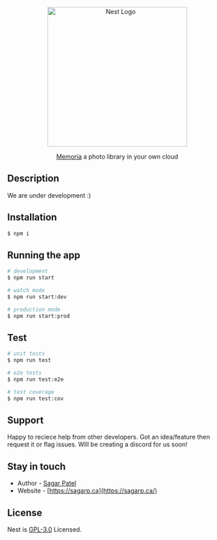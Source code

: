 <p align="center">
  <a href="http://nestjs.com/" target="blank"><img src="https://nestjs.com/img/logo_text.svg" width="320" alt="Nest Logo" /></a>
</p>

  <p align="center"><a href="https://github.com/sagar5534" target="_blank">Memoria</a> a photo library in your own cloud</p>
    <p align="center"></p>

## Description

We are under development :)

## Installation

```bash
$ npm i
```

## Running the app

```bash
# development
$ npm run start

# watch mode
$ npm run start:dev

# production mode
$ npm run start:prod
```

## Test

```bash
# unit tests
$ npm run test

# e2e tests
$ npm run test:e2e

# test coverage
$ npm run test:cov
```

## Support

Happy to reciece help from other developers. Got an idea/feature then request it or flag issues. WIll be creating a discord for us soon!

## Stay in touch

- Author - [Sagar Patel](https://kamilmysliwiec.com)
- Website - [https://sagarp.ca](https://sagarp.ca/)

## License

Nest is [GPL-3.0](LICENSE) Licensed.
